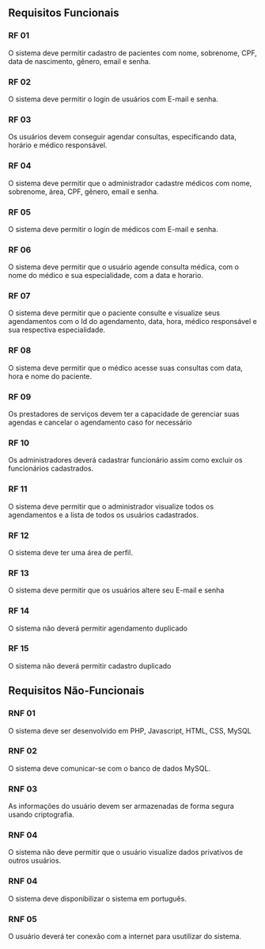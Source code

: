 ## Requisitos Funcionais

### RF 01

O sistema deve permitir cadastro de pacientes com nome, sobrenome, CPF, data de nascimento, gênero, email e senha.

### RF 02

O sistema deve permitir o login de usuários com E-mail e senha.

### RF 03

Os usuários devem conseguir agendar consultas, especificando data, horário e médico responsável.

### RF 04

O sistema deve permitir que o administrador cadastre médicos com nome, sobrenome, área, CPF, gênero, email e senha.

### RF 05

O sistema deve permitir o login de médicos com E-mail e senha.

### RF 06

O sistema deve permitir que o usuário agende consulta médica, com o nome do médico e sua especialidade, com a data e horario. 

### RF 07

O sistema deve permitir que o paciente consulte e visualize seus agendamentos com o Id do agendamento, data, hora, médico responsável e sua respectiva especialidade.

### RF 08

O sistema deve permitir que o médico acesse suas consultas com data, hora e nome do paciente.

### RF 09

Os prestadores de serviços devem ter a capacidade de gerenciar suas agendas e cancelar o agendamento caso for necessário 

### RF 10

Os administradores deverá cadastrar funcionário assim como excluir os funcionários cadastrados.

### RF 11

O sistema deve permitir que o administrador visualize todos os agendamentos e a lista de todos os usuários cadastrados.

### RF 12

O sistema deve ter uma área de perfil.

### RF 13

O sistema deve permitir que os usuários altere seu E-mail e senha

### RF 14

O sistema não deverá permitir agendamento duplicado

### RF 15 

O sistema não deverá permitir cadastro duplicado 

## Requisitos Não-Funcionais

### RNF 01

O sistema deve ser desenvolvido em PHP, Javascript, HTML, CSS, MySQL

### RNF 02

O sistema deve comunicar-se com o banco de dados MySQL.

### RNF 03

As informações do usuário devem ser armazenadas de forma segura usando criptografia.

### RNF 04

O sistema não deve permitir que o usuário visualize dados privativos de outros usuários.

### RNF 04

O sistema deve disponibilizar o sistema em português.

### RNF 05

O usuário deverá ter conexão com a internet para usutilizar do sistema.



